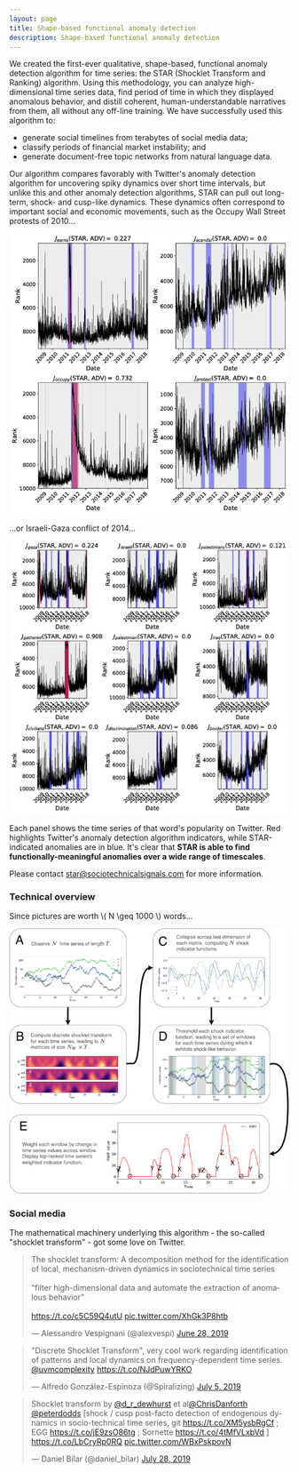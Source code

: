 ```yaml
---
layout: page
title: Shape-based functional anomaly detection
description: Shape-based functional anomaly detection
---
```


We created the first-ever qualitative, shape-based, functional anomaly detection algorithm for time series:
the STAR (Shocklet Transform and Ranking) algorithm. Using this methodology, you can analyze high-dimensional
time series data, find period of time in which they displayed anomalous behavior, and distill coherent, human-understandable narratives from them, all without any off-line training. We have successfully used this algorithm to: 

+ generate social timelines from terabytes of social media data;
+ classify periods of financial market instability; and
+ generate document-free topic networks from natural language data.

Our algorithm compares favorably with Twitter's anomaly detection algorithm for uncovering spiky dynamics over
short time intervals, but unlike this and other anomaly detection algorithms, 
STAR can pull out long-term, shock- and cusp-like dynamics.
These dynamics often correspond to important social and economic movements, such as the Occupy Wall Street protests of 2010...

![Words surrounding the Occupy Wall Street protests](../documents/shocklets/occupy-wall-street-words.png "ows-words") 

...or Israeli-Gaza conflict of 2014...

![Words surrounding the Israel - Gaza conflict](../documents/shocklets/israel-palestine-words.png "ispal-words")

Each panel shows the time series of that word's popularity on Twitter.
Red highlights Twitter's anomaly detection algorithm indicators, while STAR-indicated anomalies are in blue.
It's clear that **STAR is able to find functionally-meaningful anomalies over a wide range of timescales**. 

Please contact <star@sociotechnicalsignals.com> for more information.


### Technical overview

Since pictures are worth \\( N \geq 1000 \\) words...

![The STAR algorithm](../documents/shocklets/star.png "The STAR algorithm")


### Social media

The mathematical machinery underlying this algorithm - the so-called "shocklet transform" - 
got some love on Twitter.

<blockquote class="twitter-tweet"><p lang="en" dir="ltr">The shocklet transform: A decomposition method for the identification of local, mechanism-driven dynamics in sociotechnical time series<br><br>“filter high-dimensional data and automate the extraction of anomalous behavior”<br><br> <a href="https://t.co/c5C59Q4utU">https://t.co/c5C59Q4utU</a> <a href="https://t.co/XhGk3P8htb">pic.twitter.com/XhGk3P8htb</a></p>&mdash; Alessandro Vespignani (@alexvespi) <a href="https://twitter.com/alexvespi/status/1144515989373116416?ref_src=twsrc%5Etfw">June 28, 2019</a></blockquote> <script async src="https://platform.twitter.com/widgets.js" charset="utf-8"></script>

<blockquote class="twitter-tweet"><p lang="en" dir="ltr">&quot;Discrete Shocklet Transform&quot;, very cool work regarding identification of patterns and local dynamics on frequency-dependent time series. <a href="https://twitter.com/uvmcomplexity?ref_src=twsrc%5Etfw">@uvmcomplexity</a> <a href="https://t.co/NJdPuwYRKO">https://t.co/NJdPuwYRKO</a></p>&mdash; Alfredo González-Espinoza (@Spiralizing) <a href="https://twitter.com/Spiralizing/status/1147213062622945280?ref_src=twsrc%5Etfw">July 5, 2019</a></blockquote> <script async src="https://platform.twitter.com/widgets.js" charset="utf-8"></script>

<blockquote class="twitter-tweet"><p lang="en" dir="ltr">Shocklet transform by <a href="https://twitter.com/d_r_dewhurst?ref_src=twsrc%5Etfw">@d_r_dewhurst</a> et al<a href="https://twitter.com/ChrisDanforth?ref_src=twsrc%5Etfw">@ChrisDanforth</a> <a href="https://twitter.com/peterdodds?ref_src=twsrc%5Etfw">@peterdodds</a> [shock / cusp post-facto detection of endogenous dynamics in socio-technical time series, git <a href="https://t.co/XM5ysbRgCf">https://t.co/XM5ysbRgCf</a> ; EGG <a href="https://t.co/jE9zsO86tg">https://t.co/jE9zsO86tg</a> ; Sornette <a href="https://t.co/4tMfVLxbVd">https://t.co/4tMfVLxbVd</a> ] <a href="https://t.co/LbCryRp0RQ">https://t.co/LbCryRp0RQ</a> <a href="https://t.co/WBxPskpovN">pic.twitter.com/WBxPskpovN</a></p>&mdash; Daniel Bilar (@daniel_bilar) <a href="https://twitter.com/daniel_bilar/status/1155567820371058688?ref_src=twsrc%5Etfw">July 28, 2019</a></blockquote> <script async src="https://platform.twitter.com/widgets.js" charset="utf-8"></script>
